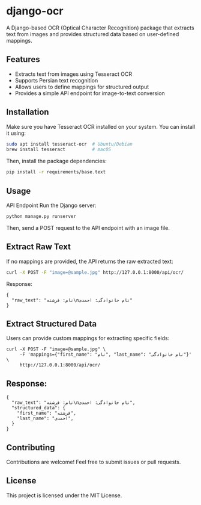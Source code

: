 # django-ocr

A Django-based OCR (Optical Character Recognition) package that extracts text from images and provides structured data based on user-defined mappings.

## Features
- Extracts text from images using Tesseract OCR
- Supports Persian text recognition
- Allows users to define mappings for structured output
- Provides a simple API endpoint for image-to-text conversion

## Installation

Make sure you have Tesseract OCR installed on your system. You can install it using:

```bash
sudo apt install tesseract-ocr  # Ubuntu/Debian
brew install tesseract          # macOS
```
Then, install the package dependencies:
```bash
pip install -r requirements/base.text
```

## Usage
API Endpoint Run the Django server:
```bash
python manage.py runserver
```
Then, send a POST request to the API endpoint with an image file.

## Extract Raw Text
If no mappings are provided, the API returns the raw extracted text:
```bash
curl -X POST -F "image=@sample.jpg" http://127.0.0.1:8000/api/ocr/
```
Response:
````
{
  "raw_text": "نام: فرشته\nنام خانوادگی: احمدی"
}
````
## Extract Structured Data
Users can provide custom mappings for extracting specific fields:
````
curl -X POST -F "image=@sample.jpg" \
     -F 'mappings={"first_name": "نام", "last_name": "نام خانوادگی"}' \
     http://127.0.0.1:8000/api/ocr/
````
## Response:
````
{
  "raw_text": "نام: فرشته\nنام خانوادگی: احمدی",
  "structured_data": {
    "first_name": "فرشته",
    "last_name": "احمدی",
  }
}
````
## Contributing
Contributions are welcome! Feel free to submit issues or pull requests.

## License
This project is licensed under the MIT License.